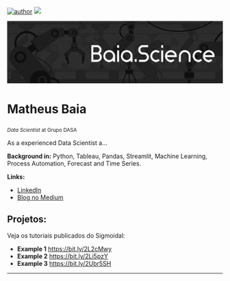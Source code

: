 [![author](https://img.shields.io/badge/author-baia-green)](https://www.linkedin.com/in/carlosfab) [![](https://img.shields.io/badge/python-3.7+-blue.svg)](https://www.python.org/downloads/release/python-365/)

<p align="center">
  <img src="banner_baia.science.jpg" >
</p>

# Matheus Baia
<sub>*Data Scientist* at Grupo DASA </sub>

As a experienced Data Scientist a...

**Background in:** Python, Tableau, Pandas, Streamlit, Machine Learning, Process Automation, Forecast and Time Series.

**Links:**
* [LinkedIn](https://www.linkedin.com/in/matheus-baia-5872b662/)
* [Blog no Medium](https://matheus-baia.medium.com/)


## Projetos:
Veja os tutoriais publicados do Sigmoidal:

* **Example 1** https://bit.ly/2L2cMwy
* **Example 2** https://bit.ly/2Li5pzY
* **Example 3** https://bit.ly/2Ubr5SH


---



